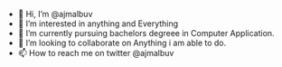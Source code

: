 - 👋 Hi, I’m @ajmalbuv
- 👀 I’m interested in anything and Everything
- 🌱 I’m currently pursuing bachelors degreee in Computer Application.
- 💞️ I’m looking to collaborate on Anything i am able to do.
- 📫 How to reach me on twitter @ajmalbuv

<!---
ajmalbuv/ajmalbuv is a ✨ special ✨ repository because its `README.md` (this file) appears on your GitHub profile.
You can click the Preview link to take a look at your changes.
--->
